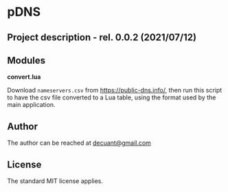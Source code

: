 #  **pDNS**

## Project description - rel. 0.0.2 (2021/07/12)


## Modules

**convert.lua**

Download ```nameservers.csv``` from https://public-dns.info/, then run this script to have the csv file converted to a Lua table, using the format used by the main application.


## Author

The author can be reached at decuant@gmail.com


## License

The standard MIT license applies.

